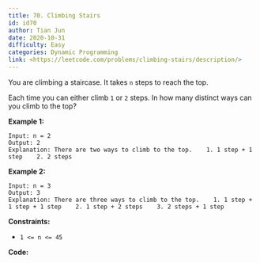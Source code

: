 ```yaml
---
title: 70. Climbing Stairs
id: id70
author: Tian Jun
date: 2020-10-31
difficulty: Easy
categories: Dynamic Programming
link: <https://leetcode.com/problems/climbing-stairs/description/>
---
```


You are climbing a staircase. It takes `n` steps to reach the top.

Each time you can either climb `1` or `2` steps. In how many distinct ways can
you climb to the top?



**Example 1:**
            
	Input: n = 2    
	Output: 2    
	Explanation: There are two ways to climb to the top.    1. 1 step + 1 step    2. 2 steps    

**Example 2:**
            
	Input: n = 3    
	Output: 3    
	Explanation: There are three ways to climb to the top.    1. 1 step + 1 step + 1 step    2. 1 step + 2 steps    3. 2 steps + 1 step    



**Constraints:**

  * `1 <= n <= 45`


**Code:**
